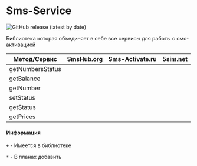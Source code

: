# Sms-Service

![GitHub release (latest by date)](https://img.shields.io/badge/C%23%20-%20.Net%20Framework%204.5.2-blueviolet)

Библиотека которая объединяет в себе все сервисы для работы с смс-активацией

|Метод/Сервис| SmsHub.org|Sms-Activate.ru|5sim.net|
|---|:---:|:---:|:---:|
|getNumbersStatus||||
|getBalance||||
|getNumber||||
|setStatus||||
|getStatus||||
|getPrices||||

#### Информация
`+` - Имеется в библиотеке

`*` - В планах добавить
